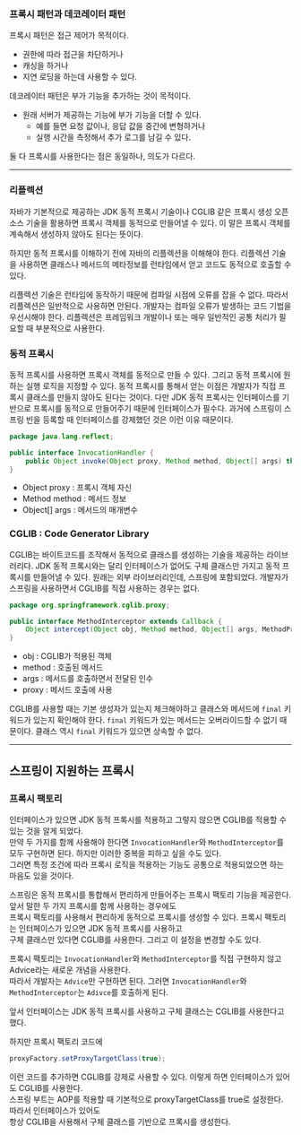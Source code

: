 ### 프록시 패턴과 데코레이터 패턴

프록시 패턴은 접근 제어가 목적이다.

- 권한에 따라 접근을 차단하거나
- 캐싱을 하거나
- 지연 로딩을 하는데 사용할 수 있다.

데코레이터 패턴은 부가 기능을 추가하는 것이 목적이다.

- 원래 서버가 제공하는 기능에 부가 기능을 더할 수 있다.
    - 예를 들면 요청 값이나, 응답 값을 중간에 변형하거나
    - 실행 시간을 측정해서 추가 로그를 남길 수 있다.

둘 다 프록시를 사용한다는 점은 동일하나, 의도가 다르다.

---

### 리플렉션

자바가 기본적으로 제공하는 JDK 동적 프록시 기술이나 CGLIB 같은 프록시 생성 오픈소스 기술을 활용하면
프록시 객체를 동적으로 만들어낼 수 있다. 이 말은 프록시 객체를 계속해서 생성하지 않아도 된다는 뜻이다.

하지만 동적 프록시를 이해하기 전에 자바의 리플렉션을 이해해야 한다.
리플렉션 기술을 사용하면 클래스나 메서드의 메타정보를 런타임에서 얻고 코드도 동적으로 호출할 수 있다.

리플렉션 기술은 런타임에 동작하기 때문에 컴파일 시점에 오류를 잡을 수 없다.
따라서 리플렉션은 일반적으로 사용하면 안된다. 개발자는 컴파일 오류가 발생하는 코드 기법을
우선시해야 한다. 리플렉션은 프레임워크 개발이나 또는 매우 일반적인 공통 처리가 필요할 때 부분적으로 사용한다.

### 동적 프록시

동적 프록시를 사용하면 프록시 객체를 동적으로 만들 수 있다. 그리고 동적 프록시에 원하는 실행 로직을 지정할 수 있다.
동적 프록시를 통해서 얻는 이점은 개발자가 직접 프록시 클래스를 만들지 않아도 된다는 것이다.
다만 JDK 동적 프록시는 인터페이스를 기반으로 프록시를 동적으로 만들어주기 때문에 인터페이스가 필수다.
과거에 스프링이 스프링 빈을 등록할 때 인터페이스를 강제했던 것은 이런 이유 때문이다.

```java
package java.lang.reflect;

public interface InvocationHandler {
	public Object invoke(Object proxy, Method method, Object[] args) throws Throwable;
}
```

- Object proxy : 프록시 객체 자신
- Method method : 메서드 정보
- Object[] args : 메서드의 매개변수

### CGLIB : Code Generator Library

CGLIB는 바이트코드를 조작해서 동적으로 클래스를 생성하는 기술을 제공하는 라이브러리다. JDK 동적 프록시와는 달리
인터페이스가 없어도 구체 클래스만 가지고 동적 프록시를 만들어낼 수 있다. 원래는 외부 라이브러리인데, 스프링에 포함되었다.
개발자가 스프링을 사용하면서 CGLIB를 직접 사용하는 경우는 없다.

```java
package org.springframework.cglib.proxy;

public interface MethodInterceptor extends Callback {
	Object intercept(Object obj, Method method, Object[] args, MethodProxy proxy) throws Throwable;
}
```

- obj : CGLIB가 적용된 객체
- method : 호출된 메서드
- args : 메서드를 호출하면서 전달된 인수
- proxy : 메서드 호출에 사용

CGLIB를 사용할 때는 기본 생성자가 있는지 체크해야하고 클래스와 메서드에 ```final``` 키워드가 있는지 확인해야 한다.
```final``` 키워드가 있는 메서드는 오버라이드할 수 없기 때문이다. 클래스 역시 ```final``` 키워드가 있으면 상속할 수 없다.

---

## 스프링이 지원하는 프록시

### 프록시 팩토리

인터페이스가 있으면 JDK 동적 프록시를 적용하고 그렇지 않으면 CGLIB를 적용할 수 있는 것을 알게 되었다.  
만약 두 가지를 함께 사용해야 한다면 ```InvocationHandler```와 ```MethodInterceptor```를 모두 구현하면 된다. 하지만 이러한 중복을
피하고 싶을 수도 있다.  
그러면 특정 조건에 따라 프록시 로직을 적용하는 기능도 공통으로 적용되었으면 하는 마음도 있을 것이다.

스프링은 동적 프록시를 통합해서 편리하게 만들어주는 프록시 팩토리 기능을 제공한다. 앞서 말한 두 가지 프록시를 함께 사용하는 경우에도  
프록시 팩토리를 사용해서 편리하게 동적으로 프록시를 생성할 수 있다. 프록시 팩토리는 인터페이스가 있으면 JDK 동적 프록시를 사용하고  
구체 클래스만 있다면 CGLIB를 사용한다. 그리고 이 설정을 변경할 수도 있다.

프록시 팩토리는 ```InvocationHandler```와 ```MethodInterceptor```를 직접 구현하지 않고 Advice라는 새로운 개념을 사용한다.  
따라서 개발자는 ``Advice``만 구현하면 된다. 그러면 ```InvocationHandler```와 ```MethodInterceptor```는 ```Adivce```를 호출하게 된다.

앞서 인터페이스는 JDK 동적 프록시를 사용하고 구체 클래스는 CGLIB를 사용한다고 했다. 

하지만 프록시 팩토리 코드에

```java
proxyFactory.setProxyTargetClass(true);
```

이런 코드를 추가하면 CGLIB를 강제로 사용할 수 있다. 이렇게 하면 인터페이스가 있어도 CGLIB를 사용한다.  
스프링 부트는 AOP를 적용할 때 기본적으로 proxyTargetClass를 true로 설정한다. 따라서 인터페이스가 있어도  
항상 CGLIB을 사용해서 구체 클래스를 기반으로 프록시를 생성한다.

